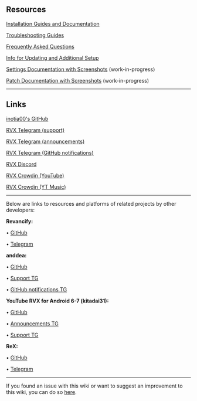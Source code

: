 ## **Resources**

[Installation Guides and Documentation](https://www.reddit.com/r/revancedextended/wiki/guide/)

[Troubleshooting Guides](https://www.reddit.com/r/revancedextended/wiki/troubleshooting)

[Frequently Asked Questions](https://www.reddit.com/r/revancedextended/wiki/faq)

[Info for Updating and Additional Setup](https://github.com/ReVanced-Extended-Community/Community-Guides/blob/main/community-wiki/patching%20%26%20setup%20info.md)

[Settings Documentation with Screenshots](https://kazimmt.github.io/#revanced-extended-features) (work-in-progress)

[Patch Documentation with Screenshots](https://github.com/ReVanced-Extended-Community/Patches-Documentation#patches-documentation) (work-in-progress)

___

## **Links**

[inotia00's GitHub](https://github.com/inotia00)

[RVX Telegram (support)](https://t.me/revanced_extended_chat/)

[RVX Telegram (announcements)](https://t.me/revanced_extended)

[RVX Telegram (GitHub notifications)](https://t.me/revanced_extended_repo)

[RVX Discord](https://discord.gg/yMnc3EywRZ)

[RVX Crowdin (YouTube)](https://crowdin.com/project/revancedextended)

[RVX Crowdin (YT Music)](https://crowdin.com/project/revancedmusicextended)

___

Below are links to resources and platforms of related projects by other developers:

**Revancify:**

• [GitHub](https://github.com/decipher3114/Revancify)

• [Telegram](https://t.me/decipher_projects)

**anddea:**

• [GitHub](https://github.com/anddea)

• [Support TG](https://t.me/AnddeaChat)

• [GitHub notifications TG](https://t.me/AnddeaUpdates)

**YouTube RVX for Android 6-7 (kitadai31):**

• [GitHub](https://github.com/kitadai31/revanced-patches-android6-7#readme)

• [Announcements TG](https://t.me/rvx_for_a6_7)

• [Support TG](https://t.me/rvx_for_a6_7_chat)

**ReX:**

• [GitHub](https://github.com/YT-Advanced)

• [Telegram](https://t.me/ReXgroups)

___

If you found an issue with this wiki or want to suggest an improvement to this wiki, you can do so [here](https://github.com/ReVanced-Extended-Community/Community-Guides).
